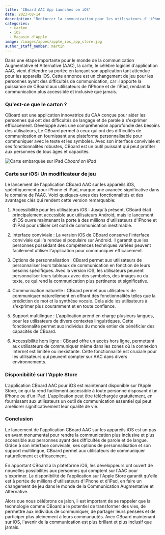 ```yaml
---
title: 'CBoard AAC App Launches on iOS'
date: 2023-08-14
description: 'Renforcer la communication pour les utilisateurs d''iPhone et d''iPad'
categories:
  - carton
  - iOS
  - Magasin d'Apple
image: /images/appes/apple_ios_app_store.jpg
author_staff_member: martin
---
```


Dans une étape importante pour le monde de la communication Augmentative et Alternative (AAC), la carte, le célèbre logiciel d'application AAC, vient d'étendre sa portée en lançant son application tant attendue pour les appareils iOS. Cette annonce est un changement de jeu pour les personnes ayant des difficultés de communication, car il apporte la puissance de CBoard aux utilisateurs de l’iPhone et de l’iPad, rendant la communication plus accessible et inclusive que jamais.

### **Qu'est-ce que le carton ?**

CBoard est une application innovatrice du CAA conçue pour aider les personnes qui ont des difficultés de langage et de parole à s'exprimer efficacement. Développé avec une compréhension approfondie des besoins des utilisateurs, Le CBoard permet à ceux qui ont des difficultés de communication en fournissant une plateforme personnalisable pour communiquer avec le texte et les symboles. Avec son interface conviviale et ses fonctionnalités robustes, CBoard est un outil puissant qui peut profiter aux personnes de tous âges et capacités.

![Carte embarquée sur iPad](/images/app/water-ipad-english.png) *Cboard on iPad*

### **Carte sur iOS: Un modificateur de jeu**

Le lancement de l'application CBoard AAC sur les appareils iOS, spécifiquement pour iPhone et iPad, marque une avancée significative dans le domaine de l'AAC. Voici quelques-unes des fonctionnalités et des avantages clés qui rendent cette version remarquable:

1. Accessibilité pour les utilisateurs iOS : Jusqu'à présent, CBoard était principalement accessible aux utilisateurs Android, mais le lancement d'iOS ouvre maintenant la porte à des millions d'utilisateurs d'iPhone et d'iPad pour utiliser cet outil de communication inestimable.

2. Interface conviviale : La version iOS de CBoard conserve l'interface conviviale qui l'a rendue si populaire sur Android. Il garantit que les personnes possédant des compétences techniques variées peuvent facilement utiliser l'application pour communiquer efficacement.

3. Options de personnalisation : CBoard permet aux utilisateurs de personnaliser leurs tableaux de communication en fonction de leurs besoins spécifiques. Avec la version iOS, les utilisateurs peuvent personnaliser leurs tableaux avec des symboles, des images ou du texte, ce qui rend la communication plus pertinente et significative.

4. Communication naturelle : CBoard permet aux utilisateurs de communiquer naturellement en offrant des fonctionnalités telles que la prédiction de mot et la synthèse vocale. Cela aide les utilisateurs à s'exprimer plus couramment et en toute confiance.

5. Support multilingue : L'application prend en charge plusieurs langues, pour les utilisateurs de divers contextes linguistiques. Cette fonctionnalité permet aux individus du monde entier de bénéficier des capacités de CBoard.

6. Accessibilité hors ligne : CBoard offre un accès hors ligne, permettant aux utilisateurs de communiquer même dans les zones où la connexion Internet est limitée ou inexistante. Cette fonctionnalité est cruciale pour les utilisateurs qui peuvent compter sur AAC dans divers environnements.

### **Disponibilité sur l'Apple Store**

L’application CBoard AAC pour iOS est maintenant disponible sur l’Apple Store, ce qui la rend facilement accessible à toute personne disposant d’un iPhone ou d’un iPad. L'application peut être téléchargée gratuitement, en fournissant aux utilisateurs un outil de communication essentiel qui peut améliorer significativement leur qualité de vie.

### **Conclusion**

Le lancement de l'application CBoard AAC sur les appareils iOS est un pas en avant monumental pour rendre la communication plus inclusive et plus accessible aux personnes ayant des difficultés de parole et de langue. Grâce à son interface conviviale, ses options de personnalisation et son support multilingue, CBoard permet aux utilisateurs de communiquer naturellement et efficacement.

En apportant CBoard à la plateforme iOS, les développeurs ont ouvert de nouvelles possibilités aux personnes qui comptent sur l'AAC pour s'exprimer. La disponibilité de l'application sur l'Apple Store garantit qu'elle est à portée de millions d'utilisateurs d'iPhone et d'iPad, en faire un changement de jeu dans le monde de la Communication Augmentative et Alternative.

Alors que nous célébrons ce jalon, il est important de se rappeler que la technologie comme CBoard a le potentiel de transformer des vies, de permettre aux individus de communiquer, de partager leurs pensées et de participer plus pleinement à leurs communautés. Avec CBoard maintenant sur iOS, l'avenir de la communication est plus brillant et plus inclusif que jamais.